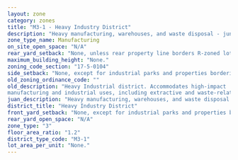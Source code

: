 ```yaml
---
layout: zone
category: zones
title: "M3-1 - Heavy Industry District"
description: "Heavy manufacturing, warehouses, and waste disposal - junkyards, landfills, and incinerators."
zone_type_name: Manufacturing
on_site_open_space: "N/A"
rear_yard_setback: "None, unless rear property line borders R-zoned lot&#39;s side or rear property line. Then the minimum setback is 30 ft."
maximum_building_height: "None."
zoning_code_section: "17-5-0104"
side_setback: "None, except for industrial parks and properties bordering R-zoned lots (see 17-5-0405-A for details)."
old_zoning_ordinance_code: ""
old_description: "Heavy Industrial district. Accommodates high-impact 
manufacturing and industrial uses, including extractive and waste-related uses."
juan_description: "Heavy manufacturing, warehouses, and waste disposal - junkyards, landfills, and incinerators."
district_title: "Heavy Industry District"
front_yard_setback: "None, except for industrial parks and properties bordering R-zoned lots (see 17-5-0405-A for details)."
rear_yard_open_space: "N/A"
zone_type: "3"
floor_area_ratio: "1.2"
district_type_code: "M3-1"
lot_area_per_unit: "None."
---
```

